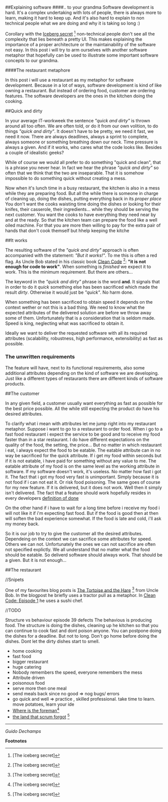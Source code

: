 
##Explaining software
####.. to your grandma
Software development is hard. It's a complex undertaking with lots of people, there is always more to learn, making it hard to keep up. And it's also hard to explain to non technical people what we are doing and why it is taking so long :)

Corollary with the [Iceberg secret](https://www.joelonsoftware.com/2002/02/13/the-iceberg-secret-revealed/) [^n] non-technical people don't see all the complexity that lies beneath a pretty UI. This makes explaining the importance of a proper architecture or the maintainability of the software not easy. In this post i will try to arm ourselves with another software metaphor that hopefully can be used to illustrate some important software concepts to our grandma.

####The restaurant metaphore

In this post i will use a restaurant as my metaphor for software development. Because in a lot of ways, software development is kind of like owning a restaurant. But instead of ordering food, customer are ordering features. The software developers are the ones in the kitchen doing the cooking.

##Quick and dirty

In your average IT-workweek the sentence _"quick and dirty"_ is thrown around all too often. We are often told, or do it from our own volition, to do things _"quick and dirty"_. It doesn't have to be pretty, we need it fast, we need it now. There are always deadlines, always a sprint to complete, always someone or something breathing down our neck. Time pressure is always a given. And if it works, who cares what the code looks like. Besides a couple of idealistic geeks?

While of course we would all prefer to do something "quick and clean", that is a phrase you never hear. In fact we hear the phrase _"quick and dirty"_ so often that we think that the two are inseparable. That it is somehow impossible to do something quick without creating a mess. 

Now when it's lunch time in a busy restaurant, the kitchen is also in a mess while they are preparing food. But all the while there is someone in charge of cleaning up, doing the dishes, putting everything back in its _proper place_  You don't want the cooks waisting time doing the dishes or looking for their knifes, their casserole, their ingredients... while they should be serving the next customer. You want the cooks to have everything they need near by and at the ready. So that the kitchen team can prepare the food like a well oiled machine. For that you are more then willing to pay for the extra pair of hands that don't cook themself but hhelp keeping the kitche

##It works

The resulting software of the _"quick and dirty"_ approach is often accompanied with the statement: _"But it works!"_. To me this is often a red flag. As Uncle Bob stated in his classic book [Clean Code](https://www.amazon.com/Clean-Code-Handbook-Software-Craftsmanship/dp/0132350882) [^n]: __"it is not enough for code to work"__. When something is _finished_ we expect it to work. This is the minimum requirement. But there are others...

The keyword in the _"quick and dirty"_ phrase is the word __and__. It signals that in order to do it _quick_ something else has been sacrificed which made the result _dirty_. Otherwise it would just be _"quick"_. No harm done. 

When something has been sacrificed to obtain speed it depends on the context wether or not this is a bad thing. We need to know what the expected attributes of the delivered solution are before we throw away some of them. Unfortunately that is a consideration that is seldom made. Speed is king, neglecting what was sacrificed to obtain it. 

Ideally we want to deliver the requested software with all its  required attributes (scalability, robustness, high performance, extensibility) as fast as possible.  



### The unwritten requirements

The feature will have, next to its functional requirements, also some additional attributes depending on the kind of software we are developing. Just like a different types of restaurants there are different kinds of software products. 

##The customer

In any given field, a customer usually want everything as fast as possible for the best price possible. All the while still expecting the product do have his desired attributes. 

To clarify what i mean with attributes let me jump right into my restaurant metaphor. Suppose i want to go to a restaurant to order food. When i go to a fast food restaurant i expect the service to be good and to receive my food faster than in a star restaurant. I do have different expectations on the quality of the food, the setting, the price... But no matter in which restaurant i eat, i always expect the food to be eatable. The eatable attribute can in no way be sacrificed for the quick attribute. If i get my food within seconds but if it is not eatable, i have paid for something without any value to me. The eatable attribute of my food is on the same level as the working attribute in software. If my software doesn't work, it's useless. No matter how fast i got it. The fact that i got my food very fast is unimportant. Simply because it is not food if i can not eat it. Or risk food poisoning. The same goes of course for my new feature. If it is delivered, but it does not work. Well then it simply isn't delivered. The fact that a feature should work hopefully resides in every developers [definition of done](https://www.agilealliance.org/glossary/definition-of-done/)

On the other hand if i have to wait for a long time before i receive my food i will not like it if i'm expecting fast food. But if the food is good then at then will soften the bad experience somewhat. If the food is late and cold, i'll ask my money back.

So it is our job to try to give the customer all the desired attributes. Dependeing on the context we can sacrifice some attributes for speed. Others we can not. Unfortunately the ones we can not sacrifice are often not specified explictly. We all understand that no matter what the food should be eatable. So deliverd software should always work. That should be a given. But it is not enough...


##The restaurant

//Snipets

One of my favourites blog posts is [The Tortoise and the Hare](http://www.artima.com/weblogs/viewpost.jsp?thread=51769) [^n] from Uncle Bob. In the blogpost he briefly uses a tractor pull as a metaphor. In [Clean Code: Episode 1](https://cleancoders.com/episode/clean-code-episode-1/show) he uses a sushi chef. 

//TODO

Structure vs behaviour episode 39 defects
The behavious is producing food. The structure is doing the dishes, cleaning up he kitchen so that you can continue to cook fast and dont poison anyone. You can postpone doing the dishes for a deadline. But not to long. Don't go home before doing the dishes. Dont let the dirty dishes start to smell.

+ home cooking
+ fast food
+ bigger restaurant
+ huge catering
+ Nobody remembers the speed, everyone remembers the mess
+ Attribute driven
+ poisonous food
+ serve more then one meal
+ send meals back since no good => nog bugs/ errors
+ go quick and well => practice , skilled professional. take time to learn. move potatoes, learn your ide
+ [Where is the foreman](https://8thlight.com/blog/uncle-bob/2014/02/21/WhereIsTheForeman.html)[^n]
+ [the land that scrum forgot](https://www.scrumalliance.org/community/articles/2010/december/the-land-that-scrum-forgot) [^n]

----------
*Guido Dechamps*

**Footnotes**
[^n]: [The iceberg secret] 
[^n]: [Clean Code] 
[^n]: [The Tortoise and the Hare]
[^n]: [Where is the foreman?]
[^n]: [The land that scrum forgot]